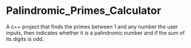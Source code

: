 # Palindromic_Primes_Calculator
A c++ project that finds the primes between 1 and any number the user inputs, then indicates whether it is a palindromic number and if the sum of its digits is odd.

